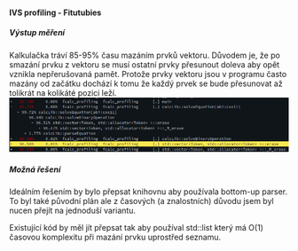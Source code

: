 #### IVS profiling - Fitutubies

##### Výstup měření
Kalkulačka tráví 85-95% času mazáním prvků vektoru. Důvodem je, že po smazání
prvku z vektoru se musí ostatní prvky přesunout doleva aby opět vznikla
nepřerušovaná pamět. Protože prvky vektoru jsou v programu často mazány od
začátku dochází k tomu že každý prvek se bude přesunovat až tolikrát na kolikáté
pozici leží.
![Call graph from perf tool](perf_O0_1000_5601ms.png)

##### Možná řešení

Ideálním řešením by bylo přepsat knihovnu aby používala bottom-up parser.
To byl také původní plán ale z časových (a znalostních) důvodu jsem byl nucen přejít
na jednoduší variantu.

Existující kód by měl jít přepsat tak aby používal std::list který má O(1)
časovou komplexitu při mazání prvku uprostřed seznamu.
